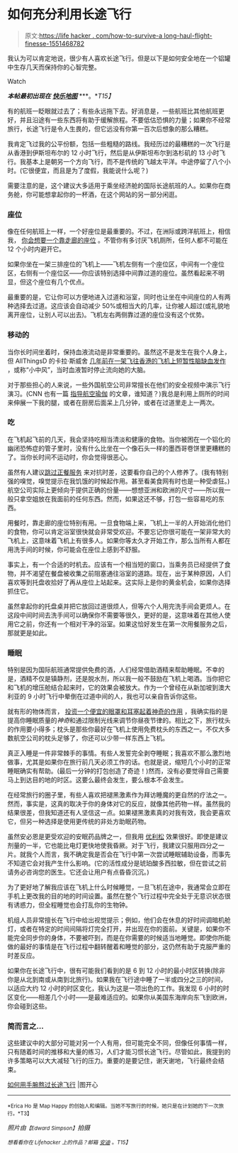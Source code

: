 # 如何充分利用长途飞行

> 原文:[https://life hacker . com/how-to-survive-a long-haul-flight-finesse-1551468782](https://lifehacker.com/how-to-survive-a-long-haul-flight-with-finesse-1551468782)

我认为可以肯定地说，很少有人喜欢长途飞行。但是以下是如何安全地在一个铝罐中生存几天而保持你的心智完整。

Watch

***本帖最初出现在*** [***快乐地图***](http://maphappy.org/2014/03/survive-long-haul-flight-finesse/) ***。**T15】*

有的航班一眨眼就过去了；有些永远拖下去。好消息是，一些航班比其他航班更好，并且沿途有一些东西将有助于缓解旅程。不要低估恐惧的力量；如果你不经常旅行，长途飞行是令人生畏的，但它远没有你第一百次后想象的那么糟糕。

我肯定飞过我的公平份额，包括一些粗糙的路线。我经历过的最糟糕的一次飞行是从香港到伊斯坦布尔的 12 小时飞行，然后是从伊斯坦布尔到洛杉矶的 13 小时飞行。我基本上是朝另一个方向飞行，而不是传统的飞越太平洋。中途停留了八个小时。(它很便宜，而且是为了度假，我能说什么呢？)

需要注意的是，这个建议大多适用于乘坐经济舱的国际长途航班的人。如果你在商务舱，你可能想拿起你的一杯酒，在这个网站的另一部分闲逛。

### 座位

像在任何航班上一样，一个好座位是最重要的。不过，在洲际或跨洋航班上，相信我， [你会想要一个靠走廊的座位](https://lifehacker.com/get-an-empty-seat-next-to-you-on-your-next-flight-by-bo-5900474) 。不管你有多讨厌飞机厕所，任何人都不可能在 12 个小时内避开它。

如果你坐在一架三排座位的飞机上——飞机左侧有一个座位区，中间有一个座位区，右侧有一个座位区——你应该特别选择中间靠过道的座位。虽然看起来不明显，但这个座位有几个优点。

最重要的是，它让你可以方便地进入过道和浴室，同时也让坐在中间座位的人有两种选择去过道。这应该会自动减少 50%或相当大的几率，让你被人超过(或礼貌地离开座位，让别人可以出去)。飞机左右两侧靠过道的座位没有这个优势。

### 移动的

当你长时间坐着时，保持血液流动是非常重要的。虽然这不是发生在我个人身上，但 AllThingsD 的卡拉·斯威舍 [几年前在一架飞往香港的飞机上短暂性脑缺血发作](http://allthingsd.com/20111019/what-not-to-do-in-hong-kong-trust-me-on-this-one/) ，或称“小中风”，当时血液暂时停止流向她的大脑。

对于那些担心的人来说，一些外国航空公司非常擅长在他们的安全视频中演示飞行演习。(CNN 也有一篇 [指导航空瑜伽](http://travel.cnn.com/sydney/visit/plane-yoga-18-exercises-healthy-flying-910157) 的文章，谁知道？)我总是利用上厕所的时间来伸展一下我的腿，或者在厨房后面呆上几分钟，或者在过道里走上一两次。

### 吃

在飞机起飞前的几天，我会坚持吃相当清淡和健康的食物。当你被困在一个铝化的幽闭恐怖症的管子里时，没有什么比坐在一个像石头一样的墨西哥卷饼里更糟糕的了。当你长时间不运动时，你会觉得很恶心。

虽然有人建议[跳过正餐服务](http://news.bbc.co.uk/2/hi/health/7414437.stm) 来对抗时差，这要看你自己的个人修养了。(我有特别强的嗅觉，嗅觉提示在我饥饿的时候起作用。甚至看美食网有时也是一种受虐狂。)航空公司实际上更倾向于提供正确的份量——想想亚洲和欧洲的尺寸——所以我一般只拿空姐放在我面前的任何东西。然而，如果这还不够，打包一些容易吃的东西。

用餐时，靠走廊的座位特别有用。一旦食物端上来，飞机上一半的人开始消化他们的食物，你可以肯定浴室很快就会非常受欢迎。不要忘记你很可能在一架非常大的飞机上，这意味着飞机上有很多人。如果你等太久才开始工作，那么当所有人都在用洗手间的时候，你可能会在座位上感到不舒服。

事实上，有一个合适的时机去。应该有一个相当短的窗口，当乘务员已经提供了食物，并不渴望在餐盘被收集之前阻塞通往浴室的道路。现在，出于某种原因，人们喜欢等到托盘收拾好了再从座位上站起来。这实际上是你的黄金机会，如果你选择抓住它。

虽然拿起你的托盘桌并把它放回过道很烦人，但等六个人用完洗手间会更烦人。在这段中间时间去洗手间可以确保你不需要等很久，更好的是，这意味着在其他人使用它之前，你还有一个相对干净的浴室。如果这恰好发生在第一次用餐服务之后，那就更是如此。

### 睡眠

特别是因为国际航班通常提供免费的酒，人们经常借助酒精来帮助睡眠。不幸的是，酒精不仅是镇静剂，还是脱水剂，所以我一般不鼓励在飞机上喝酒。当你把它和飞机的增压舱结合起来时，它的效果会被放大。作为一个曾经在从新加坡到澳大利亚的 9 小时飞行中晕倒在过道中间的人，我也可以亲自告诉你这些。

就有形的物体而言， [投资一个便宜的眼罩和耳塞起着神奇的作用](https://lifehacker.com/how-to-ensure-your-next-flight-doesnt-suck-995109244) ，我确实指的是提高你睡眠质量的*神奇*和通过限制光线来调节你昼夜节律的。相比之下，旅行枕头的作用要小得多；枕头是那些你最好在飞机上使用免费枕头的东西之一。不仅大多数航空公司的枕头足够了，你还可以少带一样东西上飞机。

真正入睡是一件非常棘手的事情。有些人发誓完全剥夺睡眠；我喜欢不那么激烈地做事，尤其是如果你在旅行前几天必须工作的话。也就是说，缩短几个小时的正常睡眠确实有帮助。(最后一分钟的打包创造了奇迹！)然而，没有必要觉得自己需要马上到达目的地的时区。这要么最终会发生，要么根本不会发生。

在经常旅行的圈子里，有些人喜欢把褪黑激素作为拜访睡魔的更自然的疗法之一。然而，事实是，这真的取决于你的身体对它的反应，就像其他药物一样。虽然我的结果很差，但我知道还有人坚信这一点。如果褪黑激素真的对我有效，我会更喜欢它，但另一种选择是使用更传统的非处方助眠药物。

虽然安必恩是更受欢迎的安眠药品牌之一，但我用 [优利松](https://www.amazon.com/dp/B002CVV1JO?asc_campaign=InlineText&asc_refurl=https://lifehacker.com/how-to-survive-a-long-haul-flight-with-finesse-1551468782&asc_source=&linkCode=ogi&psc=1&smid=ATVPDKIKX0DER&tag=kinjalifehackerlink-20&th=1) 效果很好。即使是建议剂量的一半，它也能比电灯更快地使我昏厥。对于飞行，我建议只服用四分之一片。就我个人而言，我不确定我是否会在飞行中第一次尝试睡眠辅助设备，而事先不知道它会对我产生什么影响。(它的活性成分是琥珀酸多西拉敏，但在尝试之前请务必咨询您的医生。它还会让用户有点昏昏沉沉。)

为了更好地了解我应该在飞机上什么时候睡觉，一旦飞机在途中，我通常会立即在手机上更改我的目的地的时间设置。虽然在整个飞行过程中完全处于无意识状态很有诱惑力，但全程睡觉也会打乱你的生物钟。

机组人员非常擅长在飞行中给出视觉提示；例如，他们会在休息的好时间调暗机舱灯，或者在特定的时间间隔将灯完全打开，并出现在你的面前。关键是，如果你不能完全同步你的身体，不要被吓到，而是在你需要的时候适当地睡觉。即使你所能做的最好的事情是在飞行过程中翻转醒着和睡觉的部分，这仍然有助于克服严重的时差反应。

如果你在长途飞行中，很有可能我们看到的是 6 到 12 小时的最小时区转换(除非你是从北到南或从南到北旅行)。如果我在飞行途中睡了一半或四分之三的时间，以适应大约 12 小时的时区变化，我认为这是一项出色的工作。我发现 6 小时的时区变化——相差几个小时——是最难适应的。如果你从美国东海岸向东飞到欧洲，你会碰到这些。

### 简而言之…

这些建议中的大部分可能对另一个人有用，但可能完全不同，但像任何事情一样，只有随着时间的推移和大量的练习，人们才能习惯长途飞行。尽管如此，我提到的许多策略可以大大减轻飞行的压力。重要的是要记住，谢天谢地，飞行最终会结束。

[如何用手腕熬过长途飞行](http://maphappy.org/2014/03/survive-long-haul-flight-finesse/) |图开心

* * *

<small>*Erica Ho 是 Map Happy 的创始人和编辑。当她不写旅行的时候，她只是在计划她的下一次旅行。*T3】</small>

*照片由*<small>*【Edward Simpson】*</small>*拍摄*

*<small>*想看看你在 Lifehacker 上的作品？邮箱*</small> [<small>*安迪*</small>](mailto:andy@lifehacker.com) <small>*。*T15】</small>*